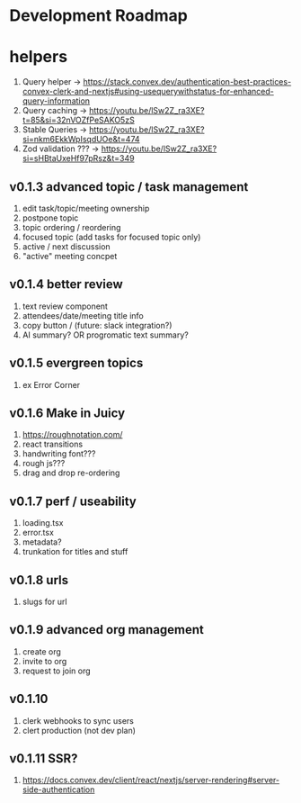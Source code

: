 # Development Roadmap

# helpers
1. Query helper -> https://stack.convex.dev/authentication-best-practices-convex-clerk-and-nextjs#using-usequerywithstatus-for-enhanced-query-information
1. Query caching -> https://youtu.be/lSw2Z_ra3XE?t=85&si=32nVOZfPeSAKO5zS
1. Stable Queries -> https://youtu.be/lSw2Z_ra3XE?si=nkm6EkkWpIsqdUOe&t=474
1. Zod validation ??? -> https://youtu.be/lSw2Z_ra3XE?si=sHBtaUxeHf97pRsz&t=349

## v0.1.3 advanced topic / task management
1. edit task/topic/meeting ownership
1. postpone topic
1. topic ordering / reordering
1. focused topic (add tasks for focused topic only)
1. active / next discussion
1. "active" meeting concpet

## v0.1.4 better review
1. text review component
1. attendees/date/meeting title info
1. copy button / (future: slack integration?)
1. AI summary? OR progromatic text summary?

## v0.1.5 evergreen topics
1. ex Error Corner

## v0.1.6 Make in Juicy
1. https://roughnotation.com/
1. react transitions
1. handwriting font???
1. rough js???
1. drag and drop re-ordering

## v0.1.7 perf / useability 
1. loading.tsx
1. error.tsx
1. metadata?
1. trunkation for titles and stuff

## v0.1.8 urls
1. slugs for url

## v0.1.9 advanced org management
1. create org
1. invite to org
1. request to join org

## v0.1.10
1. clerk webhooks to sync users 
1. clert production (not dev plan)

## v0.1.11 SSR?
1. https://docs.convex.dev/client/react/nextjs/server-rendering#server-side-authentication